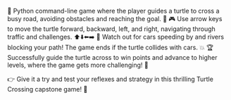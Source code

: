 🐢 Python command-line game where the player guides a turtle to cross a busy road, avoiding obstacles and reaching the goal. 🚗
🎮 Use arrow keys to move the turtle forward, backward, left, and right, navigating through traffic and challenges. ⬆️⬇️⬅️➡️
🚦 Watch out for cars speeding by and rivers blocking your path! The game ends if the turtle collides with cars. 💥
🏆 Successfully guide the turtle across to win points and advance to higher levels, where the game gets more challenging! 🌟

👉 Give it a try and test your reflexes and strategy in this thrilling Turtle Crossing capstone game! 🚀
